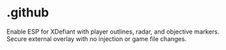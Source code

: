 # .github
Enable ESP for XDefiant with player outlines, radar, and objective markers. Secure external overlay with no injection or game file changes.
